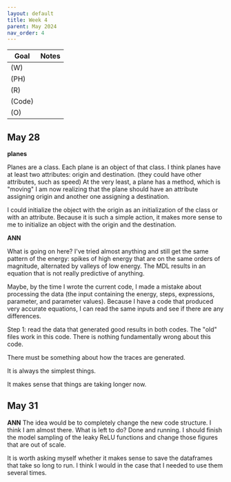 ```yaml
---
layout: default
title: Week 4
parent: May 2024
nav_order: 4
---
```


| Goal | Notes |                                                                                
| ----------- | ----------- |
|(W)| |
|(PH)| |
|(R)| |
|(Code)| |
|(O)| |


## May 28

**planes**

Planes are a class.
Each plane is an object of that class.
I think planes have at least two attributes: origin and destination. (they could have other attributes, such as speed)
At the very least, a plane has a method, which is "moving"
I am now realizing that the plane should have an attribute assigning origin and another one assigning a destination.

I could initialize the object with the origin as an initialization of the class or with an attribute. Because it is such a simple action, it makes more sense to me to initialize an object with the
origin and the destination.

**ANN**

What is going on here? I've tried almost anything and still get the same pattern of the energy: spikes of high energy that are on the same orders of magnitude, alternated by valleys of low energy. The MDL results in an equation that is not really predictive of anything.

Maybe, by the time I wrote the current code, I made a mistake about processing the data (the input containing the energy, steps, expressions, parameter, and parameter values). Because I have a code that
produced very accurate equations, I can read the same inputs and see if there are any differences.

Step 1: read the data that generated good results in both codes. The "old" files work in this code. There is nothing fundamentally wrong about this code.

There must be something about how the traces are generated.

It is always the simplest things.

It makes sense that things are taking longer now.


## May 31

**ANN**
The idea would be to completely change the new code structure. I think I am almost there. What is left to do?
Done and running.
I should finish the model sampling of the leaky ReLU functions and change those figures that are out of scale.

It is worth asking myself whether it makes sense to save the dataframes that take so long to run. I think I would in the case that I needed to use them several times.
